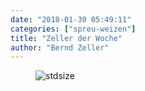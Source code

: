 ```yaml
---
date: "2018-01-30 05:49:11"
categories: ["spreu-weizen"]
title: "Zeller der Woche"
author: "Bernd Zeller"
---
```



<figure>
<img src="https://www.publicomag.com/wp-content/uploads/2018/01/Imageverjüngung-Zeller-1320x920.jpg" alt=stdsize>
</figure>


